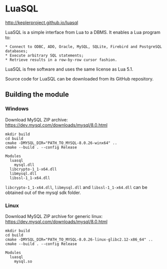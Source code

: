 # LuaSQL
http://keplerproject.github.io/luasql

LuaSQL is a simple interface from Lua to a DBMS. It enables a Lua program to:

    * Connect to ODBC, ADO, Oracle, MySQL, SQLite, Firebird and PostgreSQL databases; 
    * Execute arbitrary SQL statements;
    * Retrieve results in a row-by-row cursor fashion.

LuaSQL is free software and uses the same license as Lua 5.1. 


Source code for LuaSQL can be downloaded from its GitHub repository.

## Building the module

### Windows

Download MySQL ZIP archive: https://dev.mysql.com/downloads/mysql/8.0.html

```
mkdir build
cd build
cmake -DMYSQL_DIR="PATH_TO_MYSQL-8.0.26-winx64" ..
cmake --build . --config Release
```

```
Modules
  luasql
    mysql.dll
  libcrypto-1_1-x64.dll
  libmysql.dll
  libssl-1_1-x64.dll
```

`libcrypto-1_1-x64.dll`, `libmysql.dll` and `libssl-1_1-x64.dll` can be obtained out of the mysql sdk folder.

### Linux

Download MySQL ZIP archive for generic linux: https://dev.mysql.com/downloads/mysql/8.0.html

```
mkdir build
cd build
cmake -DMYSQL_DIR="PATH_TO_MYSQL-8.0.26-linux-glibc2.12-x86_64" ..
cmake --build . --config Release
```

```
Modules
  luasql
    mysql.so
```
